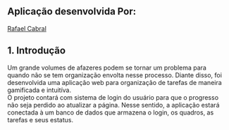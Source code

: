 ## Aplicação desenvolvida Por: 
<a href="https://www.linkedin.com/in/-rafael-cabral/">Rafael Cabral</a> <br>

## <a name="c1"></a>1. Introdução 

Um grande volumes de afazeres podem se tornar um  problema para quando não se tem organização envolta nesse processo. 
Diante disso, foi desenvolvida uma aplicação web para organização de tarefas de maneira gamificada e intuitíva. <br>
O projeto contará com sistema de login do usuário para que o progresso não seja perdido ao atualizar a página. Nesse sentido, a aplicação estará conectada à um banco de dados que armazena o login, os quadros, as tarefas e seus estatus.

